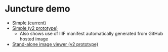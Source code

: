 # Juncture demo

- [Simple (current)](/demo/amalfi)
- [Simple (v2 prototype)](/demo/amalfi-v2)
  - Also shows use of IIIF manifest automatically generated from GitHub hosted image
- [Stand-alone image viewer (v2 prototype)](https://rdsnyder.github.io/demo)
